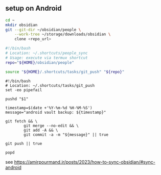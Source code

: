 ## setup on Android

```bash
cd ~
mkdir obsidian
git --git-dir ~/obsidian/people \
	--work-tree ~/storage/downloads/obsidian \
	clone <repo_url>
```

```bash
#!/bin/bash
# Location: ~/.shortcuts/people_sync
# Usage: execute via termux shortcut
repo="${HOME}/obsidian/people"

source "${HOME}/.shortcuts/tasks/git_push" "${repo}"
```

```shell
#!/bin/bash
# Location: ~/.shortcuts/tasks/git_push
set -eo pipefail

pushd "$1"

timestamp=$(date +'%Y-%m-%d %H-%M-%S')
message="android vault backup: ${timestamp}"

git fetch && \
        git merge --no-edit && \
        git add -A && \
        git commit -a -m "${message}" || true

git push || true

popd
```
see https://amirpourmand.ir/posts/2023/how-to-sync-obsidian/#sync-android